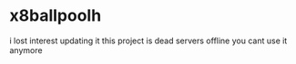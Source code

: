 # x8ballpoolh
i lost interest updating it this project is dead
servers offline you cant use it anymore
